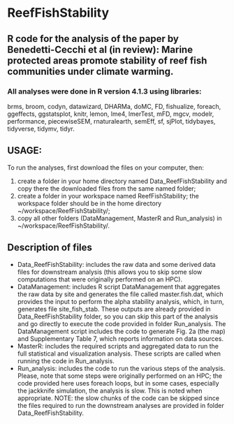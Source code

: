 # ReefFishStability
## R code for the analysis of the paper by Benedetti-Cecchi et al (in review): Marine protected areas promote stability of reef fish communities under climate warming.
### All analyses were done in R version 4.1.3 using libraries:
brms, broom, codyn, datawizard, DHARMa, doMC, FD, fishualize, foreach, ggeffects, ggstatsplot, knitr, lemon, lme4, lmerTest, mFD, mgcv, modelr, performance, piecewiseSEM, rnaturalearth, semEff, sf, sjPlot, tidybayes, tidyverse, tidymv, tidyr.

## USAGE: 
To run the analyses, first download the files on your computer, then:
1) create a folder in your home directory named Data_ReefFishStability and copy there the downloaded files from the same named folder;
2) create a folder in your workspace named ReefFishStability; the workspace folder should be in the home directory ~/workspace/ReefFishStability/;
3) copy all other folders (DataManagement, MasterR and Run_analysis) in ~/workspace/ReefFishStability/.

## Description of files
 - Data_ReefFishStability: includes the raw data and some derived data files for downstream analysis (this allows you to skip some slow computations that were originally performed on an HPC). 
 - DataManagement: includes R script DataManagement that aggregates the raw data by site and generates the file called master.fish.dat, which provides the input to perform  the alpha stability analysis, which, in turn, generates file site_fish_stab. These outputs are already provided in Data_ReefFishStability folder, so you can skip this part of the analysis and go directly to execute the code provided in folder Run_analysis. The DataManagement script includes the code to generate Fig. 2a (the map) and Supplementary Table 7, which reports information on data sources.
 - MasterR: includes the required scripts and aggregated data to run the full statistical and visualization analysis. These scripts are called when running the code in Run_analysis.
 - Run_analysis: includes the code to run the various steps of the analysis. Please, note that some steps were originally performed on an HPC; the code provided here uses foreach loops, but in some cases, especially the jackknife simulation, the analysis is slow. This is noted when appropriate. NOTE: the slow chunks of the code can be skipped since the files required to run the downstream analyses are provided in folder Data_ReefFishStability.

